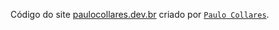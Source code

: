 Código do site [paulocollares.dev.br](https://paulocollares.dev.br/) criado por [`Paulo Collares`](https://paulocollares.com.br).